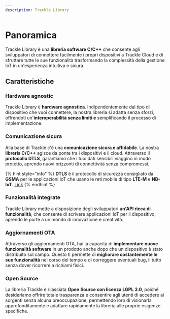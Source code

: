 ```yaml
---
description: Trackle Library
---
```


# Panoramica

Trackle Library è una **libreria software C/C++** che consente agli sviluppatori di connettere facilmente i propri dispositivi a Trackle Cloud e di sfruttare tutte le sue funzionalità trasformando la complessità della gestione IoT in un'esperienza intuitiva e sicura.

## Caratteristiche

### Hardware agnostic

Trackle Library è **hardware agnostica**. Indipendentemente dal tipo di dispositivo che vuoi connettere, la nostra libreria si adatta senza sforzi, offrendoti un'**interoperabilità senza limiti e** semplificando il processo di implementazione.&#x20;

### Comunicazione sicura

Alla base di Trackle c'è una **comunicazione sicura e affidabile**. La nostra **libreria C/C++** agisce da ponte tra i dispositivi e il cloud. Attraverso il **protocollo DTLS**, garantiamo che i tuoi dati sensibili viaggino in modo protetto, aprendo nuovi orizzonti di connettività senza compromessi.

{% hint style="info" %}
**DTLS** è il protocollo di sicurezza consigliato da **GSMA** per le applicazioni IoT che usano le reti mobile di tipo **LTE-M** e **NB-IoT**. [Link](https://www.gsma.com/iot/wp-content/uploads/2019/09/Security-Features-of-LTE-M-and-NB-IoT-Networks.pdf)
{% endhint %}

### Funzionalità integrate

Trackle Library mette a disposizione degli sviluppatori **un'API ricca di funzionalità**, che consente di scrivere applicazioni IoT per il dispositivo, aprendo le porte a un mondo di innovazione e creatività.

### Aggiornamenti OTA

Attraverso gli aggiornamenti OTA, hai la capacità di **implementare nuove funzionalità software** in un prodotto anche dopo che un dispositivo è stato distribuito sul campo. Questo ti permette di **migliorare costantemente le sue funzionalità** nel corso del tempo e di correggere eventuali bug, il tutto senza dover ricorrere a richiami fisici.

### Open Source

La libreria Trackle è rilasciata **Open Source con licenza LGPL 3.0**, poiché desideriamo offrire totale trasparenza e consentire agli utenti di accedere ai sorgenti senza alcuna preoccupazione, permettendo loro di visionarla approfonditamente e adattare rapidamente la libreria alle proprie esigenze specifiche.

